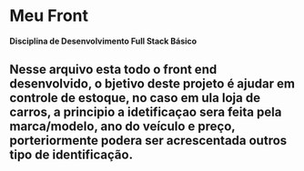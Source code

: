 # Meu Front
**Disciplina de Desenvolvimento Full Stack Básico**

Nesse arquivo esta todo o front end desenvolvido, o bjetivo deste projeto é ajudar em controle de estoque, no caso em ula loja de carros, a principio a idetificaçao sera feita pela marca/modelo, ano do veículo e preço, porteriormente podera ser acrescentada outros tipo de identificação.
---

